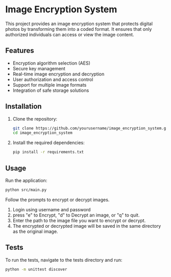 # Image Encryption System

This project provides an image encryption system that protects digital photos by transforming them into a coded format. It ensures that only authorized individuals can access or view the image content.

## Features

- Encryption algorithm selection (AES)
- Secure key management
- Real-time image encryption and decryption
- User authorization and access control
- Support for multiple image formats
- Integration of safe storage solutions

## Installation

1. Clone the repository:
   ```bash
   git clone https://github.com/yourusername/image_encryption_system.git
   cd image_encryption_system
   ```

2. Install the required dependencies:
    ```bash
    pip install -r requirements.txt
    ```

## Usage
Run the application:
  ```bash
  python src/main.py
  ```

Follow the prompts to encrypt or decrypt images.

1. Login using username and password
2. press "e" to Encrypt, "d" to Decrypt an image, or "q" to quit.
3. Enter the path to the image file you want to encrypt or decrypt.
4. The encrypted or decrypted image will be saved in the same directory as the original image.


## Tests
To run the tests, navigate to the tests directory and run:
   ```bash
   python -m unittest discover
   ```

